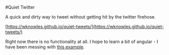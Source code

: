 #Quiet Twitter

A quick and dirty way to tweet without getting hit by the twitter firehose.

[https://wknowles.github.io/quiet-tweets/](https://wknowles.github.io/quiet-tweets/)

Right now there is no functionality at all. I hope to learn a bit of angular - I have been messing with [this example](http://www.chaosm.net/blog/2014/05/24/angularjs-twitter-authentication-with-oauth-io/).
